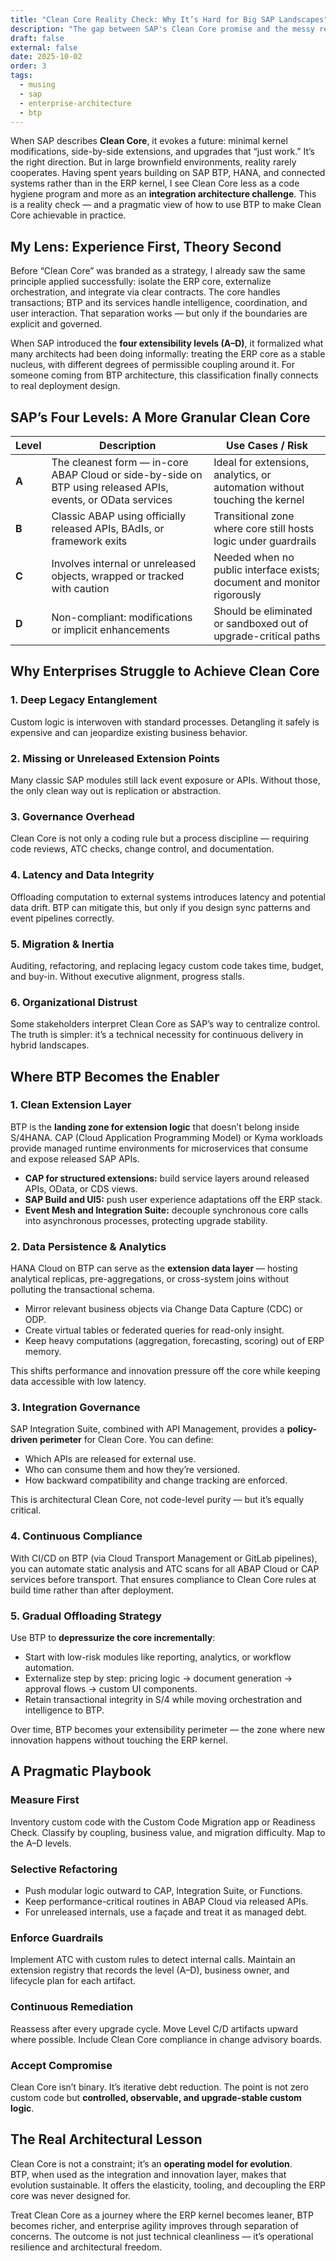 ```yaml
---
title: "Clean Core Reality Check: Why It’s Hard for Big SAP Landscapes"
description: "The gap between SAP's Clean Core promise and the messy reality of enterprise brownfield systems with decades of custom code — and how BTP helps close it."
draft: false
external: false
date: 2025-10-02
order: 3
tags:
  - musing
  - sap
  - enterprise-architecture
  - btp
---
```


When SAP describes **Clean Core**, it evokes a future: minimal kernel modifications, side-by-side extensions, and upgrades that “just work.” It’s the right direction. But in large brownfield environments, reality rarely cooperates. Having spent years building on SAP BTP, HANA, and connected systems rather than in the ERP kernel, I see Clean Core less as a code hygiene program and more as an **integration architecture challenge**. This is a reality check — and a pragmatic view of how to use BTP to make Clean Core achievable in practice.

## My Lens: Experience First, Theory Second

Before “Clean Core” was branded as a strategy, I already saw the same principle applied successfully: isolate the ERP core, externalize orchestration, and integrate via clear contracts. The core handles transactions; BTP and its services handle intelligence, coordination, and user interaction. That separation works — but only if the boundaries are explicit and governed.

When SAP introduced the **four extensibility levels (A–D)**, it formalized what many architects had been doing informally: treating the ERP core as a stable nucleus, with different degrees of permissible coupling around it. For someone coming from BTP architecture, this classification finally connects to real deployment design.

## SAP’s Four Levels: A More Granular Clean Core

| Level | Description | Use Cases / Risk |
|-------|--------------|------------------|
| **A** | The cleanest form — in-core ABAP Cloud or side-by-side on BTP using released APIs, events, or OData services | Ideal for extensions, analytics, or automation without touching the kernel |
| **B** | Classic ABAP using officially released APIs, BAdIs, or framework exits | Transitional zone where core still hosts logic under guardrails |
| **C** | Involves internal or unreleased objects, wrapped or tracked with caution | Needed when no public interface exists; document and monitor rigorously |
| **D** | Non-compliant: modifications or implicit enhancements | Should be eliminated or sandboxed out of upgrade-critical paths |

## Why Enterprises Struggle to Achieve Clean Core

### 1. Deep Legacy Entanglement
Custom logic is interwoven with standard processes. Detangling it safely is expensive and can jeopardize existing business behavior.

### 2. Missing or Unreleased Extension Points
Many classic SAP modules still lack event exposure or APIs. Without those, the only clean way out is replication or abstraction.

### 3. Governance Overhead
Clean Core is not only a coding rule but a process discipline — requiring code reviews, ATC checks, change control, and documentation.

### 4. Latency and Data Integrity
Offloading computation to external systems introduces latency and potential data drift. BTP can mitigate this, but only if you design sync patterns and event pipelines correctly.

### 5. Migration & Inertia
Auditing, refactoring, and replacing legacy custom code takes time, budget, and buy-in. Without executive alignment, progress stalls.

### 6. Organizational Distrust
Some stakeholders interpret Clean Core as SAP’s way to centralize control. The truth is simpler: it’s a technical necessity for continuous delivery in hybrid landscapes.

## Where BTP Becomes the Enabler

### 1. **Clean Extension Layer**
BTP is the **landing zone for extension logic** that doesn’t belong inside S/4HANA. CAP (Cloud Application Programming Model) or Kyma workloads provide managed runtime environments for microservices that consume and expose released SAP APIs.  

- **CAP for structured extensions:** build service layers around released APIs, OData, or CDS views.  
- **SAP Build and UI5:** push user experience adaptations off the ERP stack.  
- **Event Mesh and Integration Suite:** decouple synchronous core calls into asynchronous processes, protecting upgrade stability.

### 2. **Data Persistence & Analytics**
HANA Cloud on BTP can serve as the **extension data layer** — hosting analytical replicas, pre-aggregations, or cross-system joins without polluting the transactional schema.  

- Mirror relevant business objects via Change Data Capture (CDC) or ODP.  
- Create virtual tables or federated queries for read-only insight.  
- Keep heavy computations (aggregation, forecasting, scoring) out of ERP memory.  

This shifts performance and innovation pressure off the core while keeping data accessible with low latency.

### 3. **Integration Governance**
SAP Integration Suite, combined with API Management, provides a **policy-driven perimeter** for Clean Core. You can define:

- Which APIs are released for external use.  
- Who can consume them and how they’re versioned.  
- How backward compatibility and change tracking are enforced.

This is architectural Clean Core, not code-level purity — but it’s equally critical.

### 4. **Continuous Compliance**
With CI/CD on BTP (via Cloud Transport Management or GitLab pipelines), you can automate static analysis and ATC scans for all ABAP Cloud or CAP services before transport. That ensures compliance to Clean Core rules at build time rather than after deployment.

### 5. **Gradual Offloading Strategy**
Use BTP to **depressurize the core incrementally**:

- Start with low-risk modules like reporting, analytics, or workflow automation.  
- Externalize step by step: pricing logic → document generation → approval flows → custom UI components.  
- Retain transactional integrity in S/4 while moving orchestration and intelligence to BTP.  

Over time, BTP becomes your extensibility perimeter — the zone where new innovation happens without touching the ERP kernel.

## A Pragmatic Playbook

### Measure First
Inventory custom code with the Custom Code Migration app or Readiness Check. Classify by coupling, business value, and migration difficulty. Map to the A–D levels.

### Selective Refactoring
- Push modular logic outward to CAP, Integration Suite, or Functions.  
- Keep performance-critical routines in ABAP Cloud via released APIs.  
- For unreleased internals, use a façade and treat it as managed debt.

### Enforce Guardrails
Implement ATC with custom rules to detect internal calls. Maintain an extension registry that records the level (A–D), business owner, and lifecycle plan for each artifact.

### Continuous Remediation
Reassess after every upgrade cycle. Move Level C/D artifacts upward where possible. Include Clean Core compliance in change advisory boards.

### Accept Compromise
Clean Core isn’t binary. It’s iterative debt reduction. The point is not zero custom code but **controlled, observable, and upgrade-stable custom logic**.

## The Real Architectural Lesson

Clean Core is not a constraint; it’s an **operating model for evolution**.  
BTP, when used as the integration and innovation layer, makes that evolution sustainable. It offers the elasticity, tooling, and decoupling the ERP core was never designed for.

Treat Clean Core as a journey where the ERP kernel becomes leaner, BTP becomes richer, and enterprise agility improves through separation of concerns. The outcome is not just technical cleanliness — it’s operational resilience and architectural freedom.